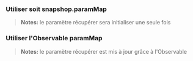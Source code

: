 ### Utiliser soit snapshop.paramMap

> **Notes:** le paramètre récupérer sera initialiser une seule fois

### Utiliser l'Observable paramMap

> **Notes:** le paramètre récupérer est mis à jour grâce à l'Observable
